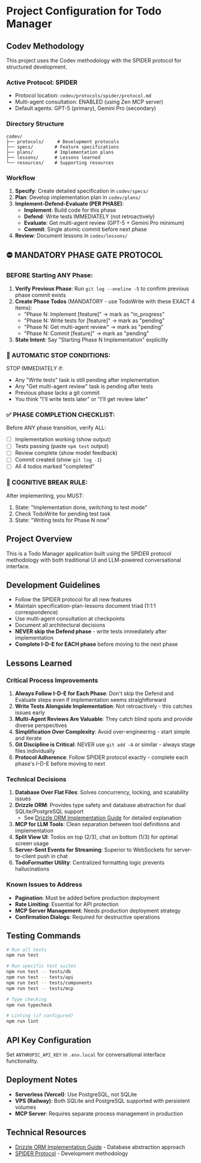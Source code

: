 # Project Configuration for Todo Manager

## Codev Methodology
This project uses the Codev methodology with the SPIDER protocol for structured development.

### Active Protocol: SPIDER
- Protocol location: `codev/protocols/spider/protocol.md`
- Multi-agent consultation: ENABLED (using Zen MCP server)
- Default agents: GPT-5 (primary), Gemini Pro (secondary)

### Directory Structure
```
codev/
├── protocols/     # Development protocols
├── specs/        # Feature specifications
├── plans/        # Implementation plans
├── lessons/      # Lessons learned
└── resources/    # Supporting resources
```

### Workflow
1. **Specify**: Create detailed specification in `codev/specs/`
2. **Plan**: Develop implementation plan in `codev/plans/`
3. **Implement-Defend-Evaluate (PER PHASE)**:
   - **Implement**: Build code for this phase
   - **Defend**: Write tests IMMEDIATELY (not retroactively)
   - **Evaluate**: Get multi-agent review (GPT-5 + Gemini Pro minimum)
   - **Commit**: Single atomic commit before next phase
4. **Review**: Document lessons in `codev/lessons/`

## ⛔ MANDATORY PHASE GATE PROTOCOL

### BEFORE Starting ANY Phase:
1. **Verify Previous Phase**: Run `git log --oneline -5` to confirm previous phase commit exists
2. **Create Phase Todos** (MANDATORY - use TodoWrite with these EXACT 4 items):
   - "Phase N: Implement [feature]" → mark as "in_progress"
   - "Phase N: Write tests for [feature]" → mark as "pending"
   - "Phase N: Get multi-agent review" → mark as "pending"
   - "Phase N: Commit [feature]" → mark as "pending"
3. **State Intent**: Say "Starting Phase N Implementation" explicitly

### 🚫 AUTOMATIC STOP CONDITIONS:
STOP IMMEDIATELY if:
- Any "Write tests" task is still pending after implementation
- Any "Get multi-agent review" task is pending after tests
- Previous phase lacks a git commit
- You think "I'll write tests later" or "I'll get review later"

### ✅ PHASE COMPLETION CHECKLIST:
Before ANY phase transition, verify ALL:
- [ ] Implementation working (show output)
- [ ] Tests passing (paste `npm test` output)
- [ ] Review complete (show model feedback)
- [ ] Commit created (show `git log -1`)
- [ ] All 4 todos marked "completed"

### 🧠 COGNITIVE BREAK RULE:
After implementing, you MUST:
1. State: "Implementation done, switching to test mode"
2. Check TodoWrite for pending test task
3. State: "Writing tests for Phase N now"

## Project Overview
This is a Todo Manager application built using the SPIDER protocol methodology with both traditional UI and LLM-powered conversational interface.

## Development Guidelines
- Follow the SPIDER protocol for all new features
- Maintain specification-plan-lessons document triad (1:1:1 correspondence)
- Use multi-agent consultation at checkpoints
- Document all architectural decisions
- **NEVER skip the Defend phase** - write tests immediately after implementation
- **Complete I-D-E for EACH phase** before moving to the next phase

## Lessons Learned

### Critical Process Improvements
1. **Always Follow I-D-E for Each Phase**: Don't skip the Defend and Evaluate steps even if implementation seems straightforward
2. **Write Tests Alongside Implementation**: Not retroactively - this catches issues early
3. **Multi-Agent Reviews Are Valuable**: They catch blind spots and provide diverse perspectives
4. **Simplification Over Complexity**: Avoid over-engineering - start simple and iterate
5. **Git Discipline is Critical**: NEVER use `git add -A` or similar - always stage files individually
6. **Protocol Adherence**: Follow SPIDER protocol exactly - complete each phase's I-D-E before moving to next

### Technical Decisions
1. **Database Over Flat Files**: Solves concurrency, locking, and scalability issues
2. **Drizzle ORM**: Provides type safety and database abstraction for dual SQLite/PostgreSQL support
   - See [Drizzle ORM Implementation Guide](codev/resources/drizzle-orm-guide.md) for detailed explanation
3. **MCP for LLM Tools**: Clean separation between tool definitions and implementation
4. **Split View UI**: Todos on top (2/3), chat on bottom (1/3) for optimal screen usage
5. **Server-Sent Events for Streaming**: Superior to WebSockets for server-to-client push in chat
6. **TodoFormatter Utility**: Centralized formatting logic prevents hallucinations

### Known Issues to Address
- **Pagination**: Must be added before production deployment
- **Rate Limiting**: Essential for API protection
- **MCP Server Management**: Needs production deployment strategy
- **Confirmation Dialogs**: Required for destructive operations

## Testing Commands
```bash
# Run all tests
npm run test

# Run specific test suites
npm run test -- tests/db
npm run test -- tests/api
npm run test -- tests/components
npm run test -- tests/mcp

# Type checking
npm run typecheck

# Linting (if configured)
npm run lint
```

## API Key Configuration
Set `ANTHROPIC_API_KEY` in `.env.local` for conversational interface functionality.

## Deployment Notes
- **Serverless (Vercel)**: Use PostgreSQL, not SQLite
- **VPS (Railway)**: Both SQLite and PostgreSQL supported with persistent volumes
- **MCP Server**: Requires separate process management in production

## Technical Resources
- [Drizzle ORM Implementation Guide](codev/resources/drizzle-orm-guide.md) - Database abstraction approach
- [SPIDER Protocol](codev/protocols/spider/protocol.md) - Development methodology